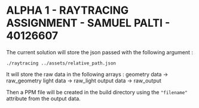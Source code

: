 # ALPHA 1 - RAYTRACING ASSIGNMENT - SAMUEL PALTI - 40126607

The current solution will store the json passed with the following argument :

`./raytracing ../assets/relative_path.json`

It will store the raw data in the following arrays :
geometry data -> raw_geometry
light data -> raw_light
output data -> raw_output

Then a PPM file will be created in the build directory using the `"filename"` attribute from the output data.
